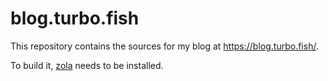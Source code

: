 # blog.turbo.fish

This repository contains the sources for my blog at <https://blog.turbo.fish/>.

To build it, [zola][] needs to be installed.

[zola]: https://www.getzola.org/documentation/getting-started/installation/
